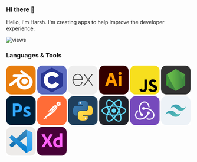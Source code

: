 ### Hi there 👋

Hello, I'm Harsh.
I'm creating apps to help improve the developer experience.

![views](https://komarev.com/ghpvc/?username=harshcut&label=Profile%20views&color=0e75b6&style=flat)

### Languages & Tools

![blender](static/blender.svg) ![c](static/c.svg) ![expressjs](static/expressjs.svg) ![illustrator](static/illustrator.svg) ![javascript](static/javascript.svg) ![nodejs](static/nodejs.svg) ![photoshop](static/photshop.svg) ![postman](static/postman.svg) ![python](static/python.svg) ![react](static/react.svg) ![redux](static/redux.svg) ![tailwindcss](static/tailwindcss.svg) ![vscode](static/vscode.svg) ![xd](static/xd.svg)
